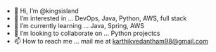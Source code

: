 - 👋 Hi, I’m @kingsisland
- 👀 I’m interested in ... DevOps, Java, Python, AWS, full stack
- 🌱 I’m currently learning ... Java, Spring, AWS 
- 💞️ I’m looking to collaborate on ... Python projectcs
- 📫 How to reach me ... mail me at karthikvedantham98@gmail.com

<!---
kingsisland/kingsisland is a ✨ special ✨ repository because its `README.md` (this file) appears on your GitHub profile.
You can click the Preview link to take a look at your changes.
--->
